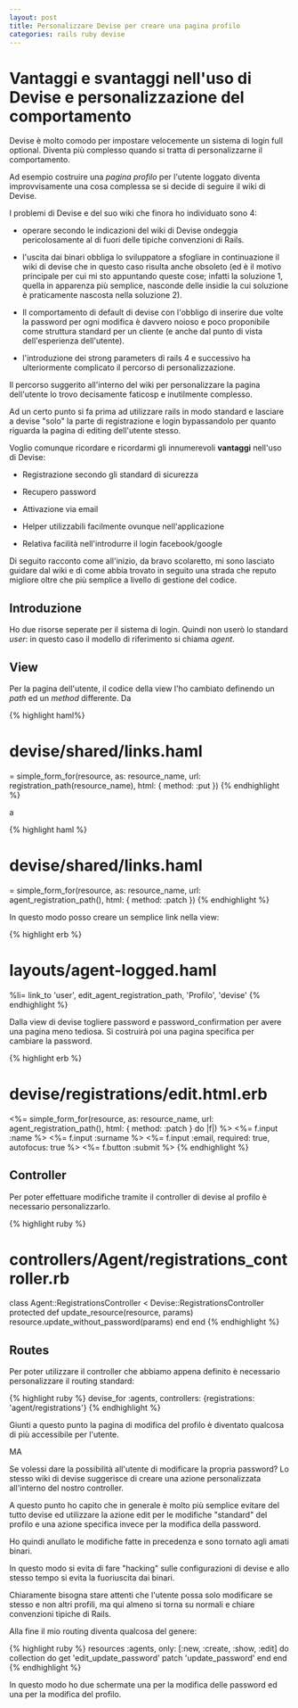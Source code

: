 ```yaml
---
layout: post
title: Personalizzare Devise per creare una pagina profilo
categories: rails ruby devise
---
```


# Vantaggi e svantaggi nell'uso di Devise e personalizzazione del comportamento

Devise è molto comodo per impostare velocemente un sistema di login full optional.
Diventa più complesso quando si tratta di personalizzarne il comportamento.

Ad esempio costruire una _pagina profilo_ per l'utente loggato diventa improvvisamente una cosa complessa se si decide di seguire il wiki di Devise.

I problemi di Devise e del suo wiki che finora ho individuato sono 4:
  
- operare secondo le indicazioni del wiki di Devise ondeggia pericolosamente al di fuori delle tipiche convenzioni di Rails.

- l'uscita dai binari obbliga lo sviluppatore a sfogliare in continuazione il wiki di devise che in questo caso risulta anche obsoleto (ed è il motivo principale per cui mi sto appuntando queste cose; infatti la soluzione 1, quella in apparenza più semplice, nasconde delle insidie la cui soluzione è praticamente nascosta nella soluzione 2).

- Il comportamento di default di devise con l'obbligo di inserire due volte la password per ogni modifica è davvero noioso e poco proponibile come struttura standard per un cliente (e anche dal punto di vista dell'esperienza dell'utente).

- l'introduzione dei strong parameters di rails 4 e successivo ha ulteriormente complicato il percorso di personalizzazione.

Il percorso suggerito all'interno del wiki per personalizzare la pagina dell'utente lo trovo decisamente faticosp e inutilmente complesso.

Ad un certo punto si fa prima ad utilizzare rails in modo standard e lasciare a devise "solo" la parte di registrazione e login bypassandolo per quanto riguarda la pagina di editing dell'utente stesso.

Voglio comunque ricordare e ricordarmi gli innumerevoli __vantaggi__ nell'uso di Devise:

- Registrazione secondo gli standard di sicurezza

- Recupero password

- Attivazione via email

- Helper utilizzabili facilmente ovunque nell'applicazione

- Relativa facilità nell'introdurre il login facebook/google

Di seguito racconto come all'inizio, da bravo scolaretto, mi sono lasciato guidare dal wiki e di come abbia trovato in seguito una strada che reputo migliore oltre che più semplice a livello di gestione del codice.

## Introduzione

Ho due risorse seperate per il sistema di login. Quindi non userò lo standard _user_: in questo caso il modello di riferimento si chiama _agent_.

## View

Per la pagina dell'utente, il codice della view l'ho cambiato definendo un _path_ ed un _method_ differente. Da

{% highlight haml%}
# devise/shared/links.haml
= simple_form_for(resource, as: resource_name, url: registration_path(resource_name), html: { method: :put })
{% endhighlight %}

a

{% highlight haml %}
# devise/shared/links.haml
= simple_form_for(resource, as: resource_name, url: agent_registration_path(), html: { method: :patch })
{% endhighlight %}

In questo modo posso creare un semplice link nella view:

{% highlight erb %}
# layouts/agent-logged.haml
%li= link_to 'user', edit_agent_registration_path, 'Profilo', 'devise'
{% endhighlight %}

Dalla view di devise togliere password e password_confirmation per avere una pagina meno tediosa. Si costruirà poi una pagina specifica per cambiare la password.

{% highlight erb %}
# devise/registrations/edit.html.erb
<%= simple_form_for(resource, as: resource_name, url: agent_registration_path(), html: { method: :patch } do |f|) %>
  <%= f.input :name %>
  <%= f.input :surname %>
  <%= f.input :email, required: true, autofocus: true %>
  <%= f.button :submit %>
{% endhighlight %}

## Controller

Per poter effettuare modifiche tramite il controller di devise al profilo è necessario personalizzarlo.

{% highlight ruby %}
# controllers/Agent/registrations_controller.rb
class Agent::RegistrationsController < Devise::RegistrationsController
  protected
  def update_resource(resource, params)
    resource.update_without_password(params)
  end
end
{% endhighlight %}

## Routes

Per poter utilizzare il controller che abbiamo appena definito è necessario personalizzare il routing standard:

{% highlight ruby %}
devise_for :agents, controllers: {registrations: 'agent/registrations'}
{% endhighlight %}

Giunti a questo punto la pagina di modifica del profilo è diventato qualcosa di più accessibile per l'utente.

MA

Se volessi dare la possibilità all'utente di modificare la propria password? Lo stesso wiki di devise suggerisce di creare una azione personalizzata all'interno del nostro controller.

A questo punto ho capito che in generale è molto più semplice evitare del tutto devise ed utilizzare la azione edit per le modifiche "standard" del profilo e una azione specifica invece per la modifica della password.

Ho quindi anullato le modifiche fatte in precedenza e sono tornato agli amati binari.

In questo modo si evita di fare "hacking" sulle configurazioni di devise e allo stesso tempo si evita la fuoriuscita dai binari.

Chiaramente bisogna stare attenti che l'utente possa solo modificare se stesso e non altri profili, ma qui almeno si torna su normali e chiare convenzioni tipiche di Rails.

Alla fine il mio routing diventa qualcosa del genere:

{% highlight ruby %}
resources :agents, only: [:new, :create, :show, :edit] do
  collection do
    get 'edit_update_password'
    patch 'update_password'
  end
end
{% endhighlight %}

In questo modo ho due schermate una per la modifica delle password ed una per la modifica del profilo.